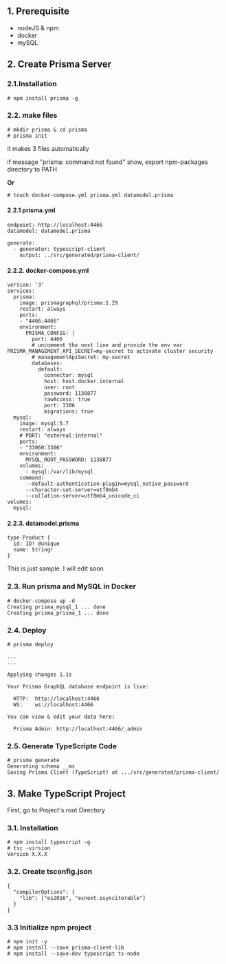 ## 1. Prerequisite
- nodeJS & npm
- docker
- mySQL
## 2. Create Prisma Server
### 2.1.Installation
```
# npm install prisma -g
```
### 2.2. make files

```
# mkdir prisma & cd prisma
# prisma init
```
it makes 3 files automatically

if message "prisma: command not found" show,
export npm-packages directory to PATH

**Or**

```
# touch docker-compose.yml prisma.yml datamodel.prisma
```

#### 2.2.1 prisma.yml
```
endpoint: http://localhost:4466
datamodel: datamodel.prisma

generate:
  - generator: typescript-client
    output: ../src/generated/prisma-client/

```

#### 2.2.2. docker-compose.yml
```
version: '3'
services:
  prisma:
    image: prismagraphql/prisma:1.29
    restart: always
    ports:
    - "4466:4466"
    environment:
      PRISMA_CONFIG: |
        port: 4466
        # uncomment the next line and provide the env var PRISMA_MANAGEMENT_API_SECRET=my-secret to activate cluster security
        # managementApiSecret: my-secret
        databases:
          default:
            connector: mysql
            host: host.docker.internal
            user: root
            password: 1138877
            rawAccess: true
            port: 3306
            migrations: true
  mysql:
    image: mysql:5.7
    restart: always
    # PORT: "external:internal"
    ports:
    - "33060:3306"
    environment:
      MYSQL_ROOT_PASSWORD: 1138877
    volumes:
      - mysql:/var/lib/mysql
    command:
      --default-authentication-plugin=mysql_native_password
      --character-set-server=utf8mb4
      --collation-server=utf8mb4_unicode_ci
volumes:
  mysql:
  ```
#### 2.2.3. datamodel.prisma
```
type Product {
  id: ID! @unique
  name: String!
}
```
This is just sample. I will edit soon

### 2.3. Run prisma and MySQL in Docker
```
# docker-compose up -d
Creating prisma_mysql_1 ... done
Creating prisma_prisma_1 ... done
```

### 2.4. Deploy
```
# prisma deploy

...
...

Applying changes 1.1s

Your Prisma GraphQL database endpoint is live:

  HTTP:  http://localhost:4466
  WS:    ws://localhost:4466

You can view & edit your data here:

  Prisma Admin: http://localhost:4466/_admin
```

### 2.5. Generate TypeScripte Code
```
# prisma generate
Generating schema __ms
Saving Prisma Client (TypeScript) at .../src/generated/prisma-client/
```

## 3. Make TypeScript Project
First, go to Project's root Directory
### 3.1. Installation
```
# npm install typescript -g
# tsc -virsion
Version X.X.X
```
### 3.2. Create **tsconfig.json**
```
{
  "compilerOptions": {
    "lib": ["es2016", "esnext.asynciterable"]
  }
}
```
### 3.3 Initialize npm project
```
# npm init -y
# npm install --save prisma-client-lib
# npm install --save-dev typescript ts-node
```
